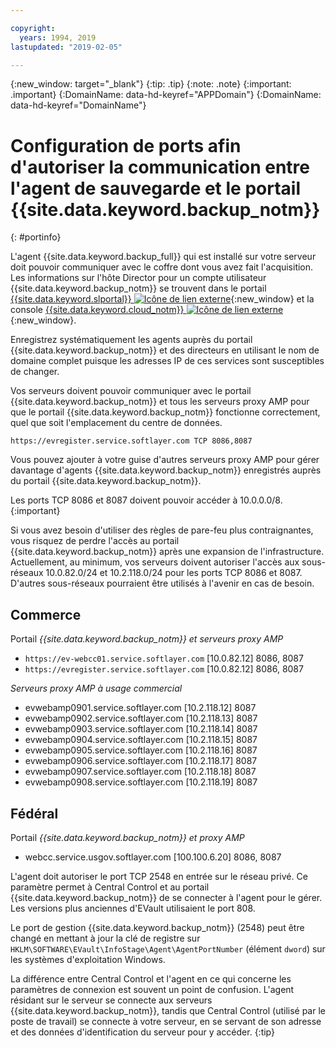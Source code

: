 ```yaml
---

copyright:
  years: 1994, 2019
lastupdated: "2019-02-05"

---
```

{:new_window: target="_blank"}
{:tip: .tip}
{:note: .note}
{:important: .important}
{:DomainName: data-hd-keyref="APPDomain"}
{:DomainName: data-hd-keyref="DomainName"}

# Configuration de ports afin d'autoriser la communication entre l'agent de sauvegarde et le portail {{site.data.keyword.backup_notm}}
{: #portinfo}

L'agent {{site.data.keyword.backup_full}} qui est installé sur votre serveur doit pouvoir communiquer avec le coffre dont vous avez fait l'acquisition. Les informations sur l'hôte Director pour un compte utilisateur {{site.data.keyword.backup_notm}} se trouvent dans le portail [{{site.data.keyword.slportal}} ![Icône de lien externe](../../icons/launch-glyph.svg "Icône de lien externe")](https://control.softlayer.com/){:new_window} et la console [{{site.data.keyword.cloud_notm}} ![Icône de lien externe](../../icons/launch-glyph.svg "Icône de lien externe")](https://{DomainName}/){:new_window}.

Enregistrez systématiquement les agents auprès du portail {{site.data.keyword.backup_notm}} et des directeurs en utilisant le nom de domaine complet puisque les adresses IP de ces services sont susceptibles de changer.

Vos serveurs doivent pouvoir communiquer avec le portail {{site.data.keyword.backup_notm}} et tous les serveurs proxy AMP pour que le portail {{site.data.keyword.backup_notm}} fonctionne correctement, quel que soit l'emplacement du centre de données.

```
https://evregister.service.softlayer.com TCP 8086,8087
```

Vous pouvez ajouter à votre guise d'autres serveurs proxy AMP pour gérer davantage d'agents {{site.data.keyword.backup_notm}} enregistrés auprès du portail {{site.data.keyword.backup_notm}}.

Les ports TCP 8086 et 8087 doivent pouvoir accéder à 10.0.0.0/8.
{:important}

Si vous avez besoin d'utiliser des règles de pare-feu plus contraignantes, vous risquez de perdre l'accès au portail {{site.data.keyword.backup_notm}} après une expansion de l'infrastructure. Actuellement, au minimum, vos serveurs doivent autoriser l'accès aux sous-réseaux 10.0.82.0/24 et 10.2.118.0/24 pour les ports TCP 8086 et 8087. D'autres sous-réseaux pourraient être utilisés à l'avenir en cas de besoin.

## Commerce

Portail *{{site.data.keyword.backup_notm}} et serveurs proxy AMP*

- `https://ev-webcc01.service.softlayer.com` [10.0.82.12] 8086, 8087
- `https://evregister.service.softlayer.com` [10.0.82.12] 8086, 8087

*Serveurs proxy AMP à usage commercial*

- evwebamp0901.service.softlayer.com [10.2.118.12] 8087
- evwebamp0902.service.softlayer.com [10.2.118.13] 8087
- evwebamp0903.service.softlayer.com [10.2.118.14] 8087
- evwebamp0904.service.softlayer.com [10.2.118.15] 8087
- evwebamp0905.service.softlayer.com [10.2.118.16] 8087
- evwebamp0906.service.softlayer.com [10.2.118.17] 8087
- evwebamp0907.service.softlayer.com [10.2.118.18] 8087
- evwebamp0908.service.softlayer.com [10.2.118.19] 8087

## Fédéral

Portail *{{site.data.keyword.backup_notm}} et proxy AMP*

- webcc.service.usgov.softlayer.com [100.100.6.20] 8086, 8087

L'agent doit autoriser le port TCP 2548 en entrée sur le réseau privé. Ce paramètre permet à Central Control et au portail {{site.data.keyword.backup_notm}} de se connecter à l'agent pour le gérer. Les versions plus anciennes d'EVault utilisaient le port 808.

Le port de gestion {{site.data.keyword.backup_notm}} (2548) peut être changé en mettant à jour la clé de registre sur `HKLM\SOFTWARE\EVault\InfoStage\Agent\AgentPortNumber` (élément `dword`) sur les systèmes d'exploitation Windows.

La différence entre Central Control et l'agent en ce qui concerne les paramètres de connexion est souvent un point de confusion. L'agent résidant sur le serveur se connecte aux serveurs {{site.data.keyword.backup_notm}}, tandis que Central Control (utilisé par le poste de travail) se connecte à votre serveur, en se servant de son adresse et des données d'identification du serveur pour y accéder.
{:tip}
